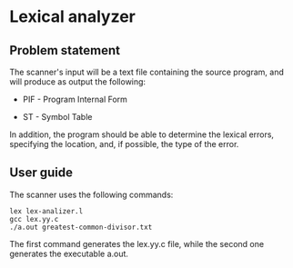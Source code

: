 # Lexical analyzer

## Problem statement

The scanner's input will be a text file containing the source program, and will produce as output the following:

- PIF - Program Internal Form

- ST  - Symbol Table

In addition, the program should be able to determine the lexical errors, specifying the location, and, if possible, the type of the error.

## User guide

The scanner uses the following commands:

```
lex lex-analizer.l
gcc lex.yy.c
./a.out greatest-common-divisor.txt
```

The first command generates the lex.yy.c file, while the second one generates the executable a.out.
